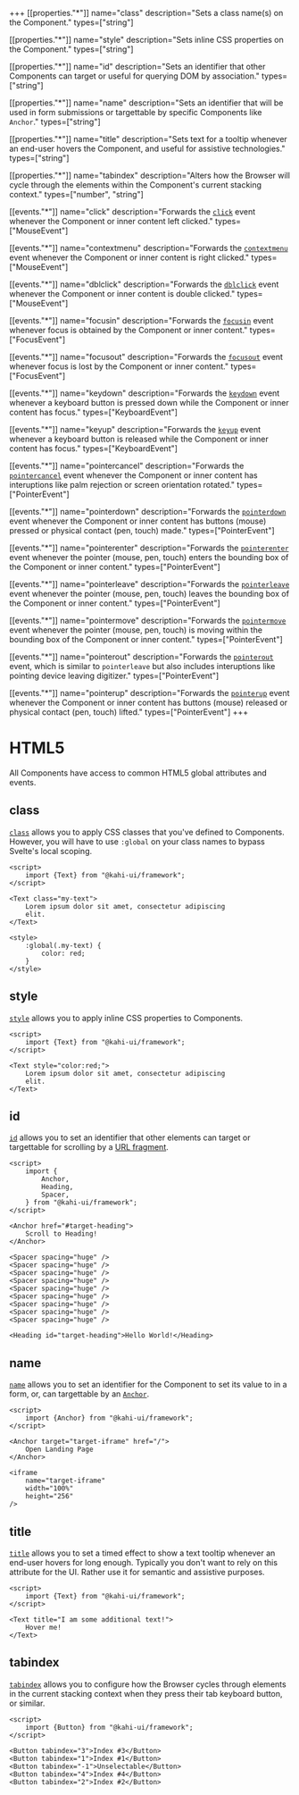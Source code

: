+++
[[properties."*"]]
name="class"
description="Sets a class name(s) on the Component."
types=["string"]

[[properties."*"]]
name="style"
description="Sets inline CSS properties on the Component."
types=["string"]

[[properties."*"]]
name="id"
description="Sets an identifier that other Components can target or useful for querying DOM by association."
types=["string"]

[[properties."*"]]
name="name"
description="Sets an identifier that will be used in form submissions or targettable by specific Components like `Anchor`."
types=["string"]

[[properties."*"]]
name="title"
description="Sets text for a tooltip whenever an end-user hovers the Component, and useful for assistive technologies."
types=["string"]

[[properties."*"]]
name="tabindex"
description="Alters how the Browser will cycle through the elements within the Component's current stacking context."
types=["number", "string"]

[[events."*"]]
name="click"
description="Forwards the [`click`](https://developer.mozilla.org/en-US/docs/Web/API/Element/click_event) event whenever the Component or inner content left clicked."
types=["MouseEvent"]

[[events."*"]]
name="contextmenu"
description="Forwards the [`contextmenu`](https://developer.mozilla.org/en-US/docs/Web/API/Element/contextmenu_event) event whenever the Component or inner content is right clicked."
types=["MouseEvent"]

[[events."*"]]
name="dblclick"
description="Forwards the [`dblclick`](https://developer.mozilla.org/en-US/docs/Web/API/Element/dblclick_event) event whenever the Component or inner content is double clicked."
types=["MouseEvent"]

[[events."*"]]
name="focusin"
description="Forwards the [`focusin`](https://developer.mozilla.org/en-US/docs/Web/API/Element/focusin_event) event whenever focus is obtained by the Component or inner content."
types=["FocusEvent"]

[[events."*"]]
name="focusout"
description="Forwards the [`focusout`](https://developer.mozilla.org/en-US/docs/Web/API/Element/focusout_event) event whenever focus is lost by the Component or inner content."
types=["FocusEvent"]

[[events."*"]]
name="keydown"
description="Forwards the [`keydown`](https://developer.mozilla.org/en-US/docs/Web/API/Element/keydown_event) event whenever a keyboard button is pressed down while the Component or inner content has focus."
types=["KeyboardEvent"]

[[events."*"]]
name="keyup"
description="Forwards the [`keyup`](https://developer.mozilla.org/en-US/docs/Web/API/Element/keyup_event) event whenever a keyboard button is released while the Component or inner content has focus."
types=["KeyboardEvent"]

[[events."*"]]
name="pointercancel"
description="Forwards the [`pointercancel`](https://developer.mozilla.org/en-US/docs/Web/API/Element/pointercancel_event) event whenever the Component or inner content has interuptions like palm rejection or screen orientation rotated."
types=["PointerEvent"]

[[events."*"]]
name="pointerdown"
description="Forwards the [`pointerdown`](https://developer.mozilla.org/en-US/docs/Web/API/Element/pointerdown_event) event whenever the Component or inner content has buttons (mouse) pressed or physical contact (pen, touch) made."
types=["PointerEvent"]

[[events."*"]]
name="pointerenter"
description="Forwards the [`pointerenter`](https://developer.mozilla.org/en-US/docs/Web/API/Element/pointerenter_event) event whenever the pointer (mouse, pen, touch) enters the bounding box of the Component or inner content."
types=["PointerEvent"]

[[events."*"]]
name="pointerleave"
description="Forwards the [`pointerleave`](https://developer.mozilla.org/en-US/docs/Web/API/Element/pointerleave_event) event whenever the pointer (mouse, pen, touch) leaves the bounding box of the Component or inner content."
types=["PointerEvent"]

[[events."*"]]
name="pointermove"
description="Forwards the [`pointermove`](https://developer.mozilla.org/en-US/docs/Web/API/Element/pointermove_event) event whenever the pointer (mouse, pen, touch) is moving within the bounding box of the Component or inner content."
types=["PointerEvent"]

[[events."*"]]
name="pointerout"
description="Forwards the [`pointerout`](https://developer.mozilla.org/en-US/docs/Web/API/Element/pointerout_event) event, which is similar to `pointerleave` but also includes interuptions like pointing device leaving digitizer."
types=["PointerEvent"]

[[events."*"]]
name="pointerup"
description="Forwards the [`pointerup`](https://developer.mozilla.org/en-US/docs/Web/API/Element/pointerup_event) event whenever the Component or inner content has buttons (mouse) released or physical contact (pen, touch) lifted."
types=["PointerEvent"]
+++

# HTML5

All Components have access to common HTML5 global attributes and events.

## class

[`class`](https://developer.mozilla.org/en-US/docs/Web/HTML/Global_attributes/class) allows you to apply CSS classes that you've defined to Components. However, you will have to use `:global` on your class names to bypass Svelte's local scoping.

```svelte repl HTML5 class
<script>
    import {Text} from "@kahi-ui/framework";
</script>

<Text class="my-text">
    Lorem ipsum dolor sit amet, consectetur adipiscing
    elit.
</Text>

<style>
    :global(.my-text) {
        color: red;
    }
</style>
```

## style

[`style`](https://developer.mozilla.org/en-US/docs/Web/HTML/Global_attributes/style) allows you to apply inline CSS properties to Components.

```svelte repl HTML5 style
<script>
    import {Text} from "@kahi-ui/framework";
</script>

<Text style="color:red;">
    Lorem ipsum dolor sit amet, consectetur adipiscing
    elit.
</Text>
```

## id

[`id`](https://developer.mozilla.org/en-US/docs/Web/HTML/Global_attributes/id) allows you to set an identifier that other elements can target or targettable for scrolling by a [URL fragment](https://developer.mozilla.org/en-US/docs/Web/API/URL/hash).

```svelte repl HTML5 id
<script>
    import {
        Anchor,
        Heading,
        Spacer,
    } from "@kahi-ui/framework";
</script>

<Anchor href="#target-heading">
    Scroll to Heading!
</Anchor>

<Spacer spacing="huge" />
<Spacer spacing="huge" />
<Spacer spacing="huge" />
<Spacer spacing="huge" />
<Spacer spacing="huge" />
<Spacer spacing="huge" />
<Spacer spacing="huge" />
<Spacer spacing="huge" />
<Spacer spacing="huge" />

<Heading id="target-heading">Hello World!</Heading>
```

## name

[`name`](https://developer.mozilla.org/en-US/docs/Web/HTML/Global_attributes/name) allows you to set an identifier for the Component to set its value to in a form, or, can targettable by an [`Anchor`](../navigation/anchor.md).

```svelte repl HTML5 name
<script>
    import {Anchor} from "@kahi-ui/framework";
</script>

<Anchor target="target-iframe" href="/">
    Open Landing Page
</Anchor>

<iframe
    name="target-iframe"
    width="100%"
    height="256"
/>
```

## title

[`title`](https://developer.mozilla.org/en-US/docs/Web/HTML/Global_attributes/title) allows you to set a timed effect to show a text tooltip whenever an end-user hovers for long enough. Typically you don't want to rely on this attribute for the UI. Rather use it for semantic and assistive purposes.

```svelte repl HTML5 title
<script>
    import {Text} from "@kahi-ui/framework";
</script>

<Text title="I am some additional text!">
    Hover me!
</Text>
```

## tabindex

[`tabindex`](https://developer.mozilla.org/en-US/docs/Web/HTML/Global_attributes/tabindex) allows you to configure how the Browser cycles through elements in the current stacking context when they press their tab keyboard button, or similar.

```svelte repl HTML5 tabindex
<script>
    import {Button} from "@kahi-ui/framework";
</script>

<Button tabindex="3">Index #3</Button>
<Button tabindex="1">Index #1</Button>
<Button tabindex="-1">Unselectable</Button>
<Button tabindex="4">Index #4</Button>
<Button tabindex="2">Index #2</Button>
```
